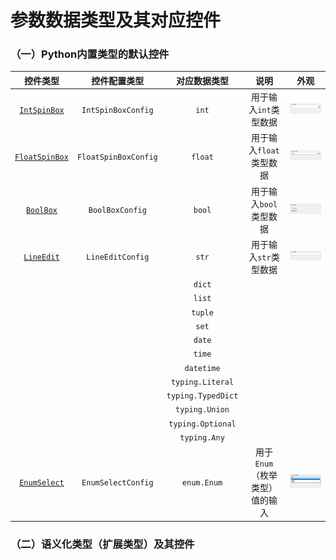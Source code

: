 #  参数数据类型及其对应控件

### （一）Python内置类型的默认控件

 

|              控件类型              |     控件配置类型     |    对应数据类型    |              说明              |                   外观                    |
| :--------------------------------: | :------------------: | :----------------: | :----------------------------: | :---------------------------------------: |
|   [`IntSpinBox`](widgets/int.md)   |  `IntSpinBoxConfig`  |       `int`        |     用于输入`int`类型数据      |   ![intspin.png](../images/intspin.png)   |
| [`FloatSpinBox`](widgets/float.md) | `FloatSpinBoxConfig` |      `float`       |    用于输入`float`类型数据     | ![floatspin.png](../images/floatspin.png) |
|    [`BoolBox`](widgets/bool.md)    |   `BoolBoxConfig`    |       `bool`       |     用于输入`bool`类型数据     |   ![boolbox.png](../images/boolbox.png)   |
|    [`LineEdit`](widgets/str.md)    |   `LineEditConfig`   |       `str`        |     用于输入`str`类型数据      |  ![lineedit.png](../images/lineedit.png)  |
|                                    |                      |       `dict`       |                                |                                           |
|                                    |                      |       `list`       |                                |                                           |
|                                    |                      |      `tuple`       |                                |                                           |
|                                    |                      |       `set`        |                                |                                           |
|                                    |                      |       `date`       |                                |                                           |
|                                    |                      |       `time`       |                                |                                           |
|                                    |                      |     `datetime`     |                                |                                           |
|                                    |                      |  `typing.Literal`  |                                |                                           |
|                                    |                      | `typing.TypedDict` |                                |                                           |
|                                    |                      |   `typing.Union`   |                                |                                           |
|                                    |                      | `typing.Optional`  |                                |                                           |
|                                    |                      |    `typing.Any`    |                                |                                           |
|  [`EnumSelect`](widgets/enum.md)   |  `EnumSelectConfig`  |    `enum.Enum`     | 用于`Enum`（枚举类型）值的输入 |       ![](../images/enumselect.png)       |

### （二）语义化类型（扩展类型）及其控件

